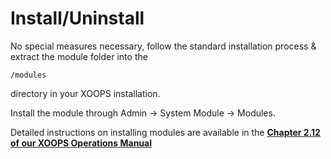 # Install/Uninstall

No special measures necessary, follow the standard installation process & extract the module folder into the

```text
/modules
```

directory in your XOOPS installation.

Install the module through Admin -&gt; System Module -&gt; Modules.

Detailed instructions on installing modules are available in the [**Chapter 2.12 of our XOOPS Operations Manual**](https://www.gitbook.com/book/xoops/xoops-operations-guide/)

